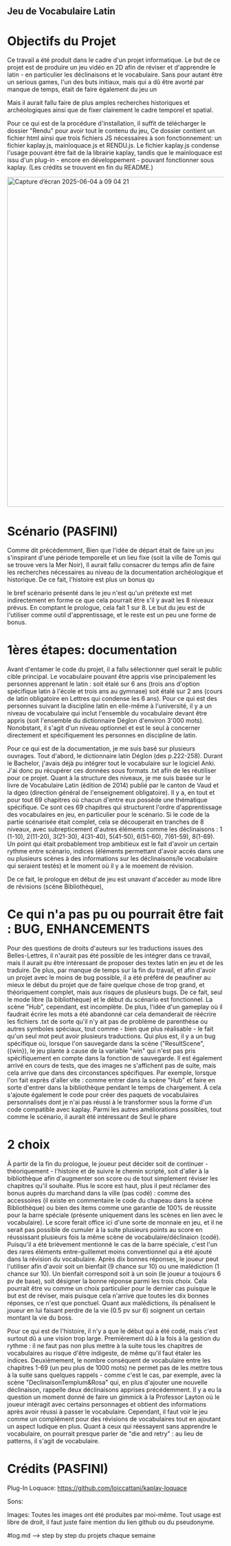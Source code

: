 ## Jeu de Vocabulaire Latin

# Objectifs du Projet
Ce travail a été produit dans le cadre d'un projet informatique. Le but de ce projet est de produire un jeu vidéo en 2D afin de réviser et d'apprendre le latin - en particulier les déclinaisons et le vocabulaire. Sans pour autant être un serious games, l'un des buts initiaux, mais qui a dû être avorté par manque de temps, était de faire également du jeu un


Mais il aurait fallu faire de plus amples recherches historiques et archéologiques ainsi que de fixer clairement le cadre temporel et spatial.

Pour ce qui est de la procédure d'installation, il suffit de télécharger le dossier "Rendu" pour avoir tout le contenu du jeu, Ce dossier contient un fichier html ainsi que trois fichiers JS nécessaires à son fonctionnement: un fichier kaplay.js, mainloquace.js et RENDU.js. Le fichier kaplay.js condense l'usage pouvant être fait de la librairie kaplay, tandis que le mainloquace est issu d'un plug-in - encore en développement - pouvant fonctionner sous kaplay. (Les crédits se trouvent en fin du README.)

<img width="765" alt="Capture d’écran 2025-06-04 à 09 04 21" src="https://github.com/user-attachments/assets/d0c0cf70-94b1-4e61-802f-8dedafcb4ec7" />

# Scénario (PASFINI)
Comme dit précédemment, 
Bien que l'idée de départ était de faire un jeu s'inspirant d'une période temporelle et un lieu fixe (soit la ville de Tomis qui se trouve vers la Mer Noir), 
Il aurait fallu consacrer du temps afin de faire les recherches nécessaires au niveau de la documentation archéologique et historique.
De ce fait, l'histoire est plus un bonus qu

le bref scénario présenté dans le jeu n'est qu'un prétexte est met indirectement en forme ce que cela pourrait être s'il y avait les 8 niveaux prévus. En comptant le prologue, cela fait 1 sur 8. Le but du jeu est de l'utiliser comme outil d'apprentissage, et le reste est un peu une forme de bonus.





# 1ères étapes: documentation

Avant d'entamer le code du projet, il a fallu sélectionner quel serait le public cible principal. Le vocabulaire pouvant être appris vise principalement les personnes apprenant le latin : soit étalé sur 6 ans (trois ans d'option spécifique latin à l'école et trois ans au gymnase) soit étalé sur 2 ans (cours de latin obligatoire en Lettres qui condense les 6 ans). Pour ce qui est des personnes suivant la discipline latin en elle-même à l'université, il y a un niveau de vocabulaire qui inclut l'ensemble du vocabulaire devant être appris (soit l'ensemble du dictionnaire Déglon d'environ 3'000 mots). Nonobstant, il s'agit d'un niveau optionnel et est le seul à concerner directement et spécifiquement les personnes en discipline de latin.

Pour ce qui est de la documentation, je me suis basé sur plusieurs ouvrages. Tout d'abord, le dictionnaire latin Déglon (des p.222-258). Durant le Bachelor, j'avais déjà pu intégrer tout le vocabulaire sur le logiciel Anki. J'ai donc pu récupérer ces données sous formats .txt afin de les réutiliser pour ce projet.
Quant à la structure des niveaux, je me suis basée sur le livre de Vocabulaire Latin (édition de 2014) publié par le canton de Vaud et la dgeo (direction général de l'enseignement obligatoire). Il y a, en tout et pour tout 69 chapitres où chacun d'entre eux possède une thématique spécifique. Ce sont ces 69 chapitres qui structurent l'ordre d'apprentissage des vocabulaires en jeu, en particulier pour le scénario. Si le code de la partie scénarisée était complet, cela se découperait en tranches de 8 niveaux, avec subrepticement d'autres éléments comme les déclinaisons : 1 (1-10), 2(11-20), 3(21-30), 4(31-40), 5(41-50), 6(51-60), 7(61-59), 8(1-69). Un point qui était probablement trop ambitieux est le fait d'avoir un certain rythme entre scénario, indices (éléments permettant d'avoir accés dans une ou plusieurs scènes à des informations sur les déclinaisons/le vocabulaire qui seraient testés) et le moment où il y a le moement de révision. 

De ce fait, le prologue en début de jeu est unavant d'accéder au mode libre de révisions (scène Bibliothèque),

# Ce qui n'a pas pu ou pourrait être fait : BUG, ENHANCEMENTS
Pour des questions de droits d'auteurs sur les traductions issues des Belles-Lettres, il n'aurait pas été possible de les intégrer dans ce travail, mais il aurait pu être intéressant de proposer des textes latin en jeu et de les traduire. De plus, par manque de temps sur la fin du travail, et afin d'avoir un projet avec le moins de bug possible, il a été préféré de peaufiner au mieux le début du projet que de faire quelque chose de trop grand, et théoriquement complet, mais aux risques de plusieurs bugs. De ce fait, seul le mode libre (la bibliothèque) et le début du scénario est fonctionnel. La scène "Hub", cependant, est incomplète. 
De plus, l'idée d'un gameplay où il faudrait écrire les mots a été abandonné car cela demanderait de réécrire les fichiers .txt de sorte qu'il n'y ait pas de problème de parenthèse ou autres symboles spéciaux, tout comme - bien que plus réalisable - le fait qu'un seul mot peut avoir plusieurs traductions.
Qui plus est, il y a un bug spécifique où, lorsque l'on sauvegarde dans la scène ("ResultScene", ({win}), le jeu plante à cause de la variable "win" qui n'est pas pris spécifiquement en compte dans la fonction de sauvegarde. Il est également arrivé en cours de tests, que des images ne s'affichent pas de suite, mais cela arrive que dans des circonstances spécifiques. Par exemple, lorsque l'on fait exprès d'aller vite : comme entrer dans la scène "Hub" et faire en sorte d'entrer dans la bibliothèque pendant le temps de chargement.
À cela s'ajoute également le code pour créer des paquets de vocabulaires personnalisés dont je n'ai pas réussi à le transformer sous la forme d'un code compatible avec kaplay.
Parmi les autres améliorations possibles, tout comme le scénario, il aurait été intéressant de
Seul le phare 

# 2 choix
À partir de la fin du prologue, le joueur peut décider soit de continuer - théoriquement - l'histoire et de suivre le chemin scripté, soit d'aller à la bibliothèque afin d'augmenter son score ou de tout simplement réviser les chapitres qu'il souhaite. Plus le score est haut, plus il peut réclamer des bonus auprès du marchand dans la ville (pas codé) : comme des accessoires (il existe en commentaire le code du chapeau dans la scène Bibliothèque) ou bien des items comme une garantie de 100% de réussite pour la barre spéciale (présente uniquement dans les scènes en lien avec le vocabulaire). Le score ferait office ici d'une sorte de monnaie en jeu, et il ne serait pas possible de cumuler à la suite plusieurs points au score en réussissant plusieurs fois la même scène de vocabulaire/déclinaion (codé).
Puisqu'il a été brièvement mentionné le cas de la barre spéciale, c'est l'un des rares éléments entre-guillemet moins conventionnel qui a été ajouté dans la révision du vocabulaire. Après dix bonnes réponses, le joueur peut l'utiliser afin d'avoir soit un bienfait (9 chance sur 10) ou une malédiction (1 chance sur 10). Un bienfait correspond soit à un soin (le joueur a toujours 6 pv de base), soit désigner la bonne réponse parmi les trois choix. Cela pourrait être vu comme un choix particulier pour le dernier cas puisque le but est de réviser, mais puisque cela n'arrive que toutes les dix bonnes réponses, ce n'est que ponctuel. Quant aux malédictions, ils pénalisent le joueur en lui faisant perdre de la vie (0.5 pv sur 6) soignent un certain montant la vie du boss.

Pour ce qui est de l'histoire, il n'y a que le début qui a été codé, mais c'est surtout dû a une vision trop large. Premièrement dû à la fois à la gestion du rythme : il ne faut pas non plus mettre à la suite tous les chapitres de vocabulaires au risque d'être indigeste, de même qu'il faut étaler les indices. Deuxièmement, le nombre conséquent de vocabulaire entre les chapitres 1-69 (un peu plus de 1000 mots) ne permet pas de les mettre tous à la suite sans quelques rappels - comme c'est le cas, par exemple, avec la scène "DeclinaisonTemplum&Rosa" qui, en plus d'ajouter une nouvelle déclinaison, rappelle deux déclinaisons apprises précédemment. Il y a eu la question un moment donné de faire un gimmick à la Professor Layton où le joueur intéragit avec certains personnages et obtient des informations après avoir réussi à passer le vocabulaire. Cependant, il faut voir le jeu comme un complément pour des révisions de vocabulaires tout en ajoutant un aspect ludique en plus. Quant à ceux qui réessayent sans apprendre le vocabulaire, on pourrait presque parler de "die and retry" : au lieu de patterns, il s'agit de vocabulaire.

# Crédits (PASFINI)

Plug-In Loquace: https://github.com/loiccattani/kaplay-loquace

Sons: 

Images: Toutes les images ont été produites par moi-même. Tout usage est libre de droit, il faut juste faire mention du lien github ou du pseudonyme.




#log.md --> step by step du projets chaque semaine
